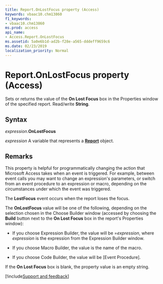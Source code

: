 ```yaml
---
title: Report.OnLostFocus property (Access)
keywords: vbaac10.chm13860
f1_keywords:
- vbaac10.chm13860
ms.prod: access
api_name:
- Access.Report.OnLostFocus
ms.assetid: 5a0e6b1d-ad2b-f28e-a565-dddeff9659c6
ms.date: 02/23/2019
localization_priority: Normal
---
```



# Report.OnLostFocus property (Access)

Sets or returns the value of the **On Lost Focus** box in the Properties window of the specified report. Read/write **String**.


## Syntax

_expression_.**OnLostFocus**

_expression_ A variable that represents a **[Report](Access.Report.md)** object.


## Remarks

This property is helpful for programmatically changing the action that Microsoft Access takes when an event is triggered. For example, between event calls you may want to change an expression's parameters, or switch from an event procedure to an expression or macro, depending on the circumstances under which the event was triggered. 

The **LostFocus** event occurs when the report loses the focus.

The **OnLostFocus** value will be one of the following, depending on the selection chosen in the Choose Builder window (accessed by choosing the **Build** button next to the **On Lost Focus** box in the report's Properties window):

- If you choose Expression Builder, the value will be =_expression_, where _expression_ is the expression from the Expression Builder window.
    
- If you choose Macro Builder, the value is the name of the macro. 
    
- If you choose Code Builder, the value will be [Event Procedure]. 
    
If the **On Lost Focus** box is blank, the property value is an empty string.



[!include[Support and feedback](~/includes/feedback-boilerplate.md)]
